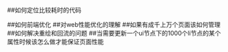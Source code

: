 ##如何定位比较耗时的代码

##如何前端优化
##对web性能优化的理解
##如果有成千上万个页面该如何管理
##如何解决重绘和回流的问题
##当需要更新一个ui节点下的1000个li节点的某个属性时候该怎么做才能保证页面性能